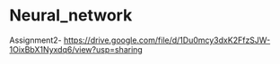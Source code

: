 # Neural_network

Assignment2-  https://drive.google.com/file/d/1Du0mcy3dxK2FfzSJW-1OixBbX1Nyxdq6/view?usp=sharing
